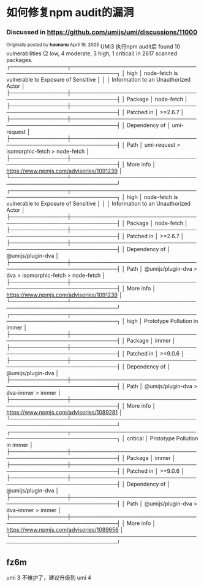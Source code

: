 # 如何修复npm audit的漏洞

### Discussed in https://github.com/umijs/umi/discussions/11000

<div type='discussions-op-text'>

<sup>Originally posted by **haonanu** April 19, 2023</sup>
UMI3 执行npm audit后 found 10 vulnerabilities (2 low, 4 moderate, 3 high, 1 critical) in 2617 scanned packages.
┌───────────────┬──────────────────────────────────────────────────────────────┐
│ high │ node-fetch is vulnerable to Exposure of Sensitive │
│ │ Information to an Unauthorized Actor │
├───────────────┼──────────────────────────────────────────────────────────────┤
│ Package │ node-fetch │
├───────────────┼──────────────────────────────────────────────────────────────┤
│ Patched in │ >=2.6.7 │
├───────────────┼──────────────────────────────────────────────────────────────┤
│ Dependency of │ umi-request │
├───────────────┼──────────────────────────────────────────────────────────────┤
│ Path │ umi-request > isomorphic-fetch > node-fetch │
├───────────────┼──────────────────────────────────────────────────────────────┤
│ More info │ https://www.npmjs.com/advisories/1091239 │
└───────────────┴──────────────────────────────────────────────────────────────┘
┌───────────────┬──────────────────────────────────────────────────────────────┐
│ high │ node-fetch is vulnerable to Exposure of Sensitive │
│ │ Information to an Unauthorized Actor │
├───────────────┼──────────────────────────────────────────────────────────────┤
│ Package │ node-fetch │
├───────────────┼──────────────────────────────────────────────────────────────┤
│ Patched in │ >=2.6.7 │
├───────────────┼──────────────────────────────────────────────────────────────┤
│ Dependency of │ @umijs/plugin-dva │
├───────────────┼──────────────────────────────────────────────────────────────┤
│ Path │ @umijs/plugin-dva > dva > isomorphic-fetch > node-fetch │
├───────────────┼──────────────────────────────────────────────────────────────┤
│ More info │ https://www.npmjs.com/advisories/1091239 │
└───────────────┴──────────────────────────────────────────────────────────────┘
┌───────────────┬──────────────────────────────────────────────────────────────┐
│ high │ Prototype Pollution in immer │
├───────────────┼──────────────────────────────────────────────────────────────┤
│ Package │ immer │
├───────────────┼──────────────────────────────────────────────────────────────┤
│ Patched in │ >=9.0.6 │
├───────────────┼──────────────────────────────────────────────────────────────┤
│ Dependency of │ @umijs/plugin-dva │
├───────────────┼──────────────────────────────────────────────────────────────┤
│ Path │ @umijs/plugin-dva > dva-immer > immer │
├───────────────┼──────────────────────────────────────────────────────────────┤
│ More info │ https://www.npmjs.com/advisories/1089281 │
└───────────────┴──────────────────────────────────────────────────────────────┘
┌───────────────┬──────────────────────────────────────────────────────────────┐
│ critical │ Prototype Pollution in immer │
├───────────────┼──────────────────────────────────────────────────────────────┤
│ Package │ immer │
├───────────────┼──────────────────────────────────────────────────────────────┤
│ Patched in │ >=9.0.6 │
├───────────────┼──────────────────────────────────────────────────────────────┤
│ Dependency of │ @umijs/plugin-dva │
├───────────────┼──────────────────────────────────────────────────────────────┤
│ Path │ @umijs/plugin-dva > dva-immer > immer │
├───────────────┼──────────────────────────────────────────────────────────────┤
│ More info │ https://www.npmjs.com/advisories/1089656 │
└───────────────┴──────────────────────────────────────────────────────────────┘</div>

## fz6m

umi 3 不维护了，建议升级到 umi 4

